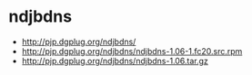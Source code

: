 # ndjbdns

* http://pjp.dgplug.org/ndjbdns/
* http://pjp.dgplug.org/ndjbdns/ndjbdns-1.06-1.fc20.src.rpm
* http://pjp.dgplug.org/ndjbdns/ndjbdns-1.06.tar.gz

